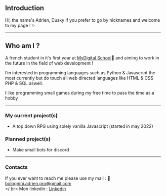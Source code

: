 

## Introduction 

Hi, the name's Adrien, Dusky if you prefer to go by nicknames and welcome to my page ! ✨

-----------------------------------------------------------------------------------------------------------------------------------------------------------------------------------

## Who am I ?

A french student in it's first year at [MyDigital School](https://www.mydigitalschool.com/)🧠 and aiming to work in the future in the field of web development !

I’m interested in programming languages such as Python & Javascript the most currently but do touch all web directed languages like HTML & CSS PHP & SQL aswell.

I like programming small games during my free time to pass the time as a hobby

-----------------------------------------------------------------------------------------------------------------------------------------------------------------------------------

### My current project(s)

- A top down RPG using solely vanilla Javascript (started in may 2022)


### Planned project(s)

- Make small bots for discord

-----------------------------------------------------------------------------------------------------------------------------------------------------------------------------------

### Contacts

If you ever want to reach me please use my mail : 
📩 bolognini.adrien.pro@gmail.com
<br> </ br>
Mon linkedin : [Linkedin](https://www.linkedin.com/in/adrien-bolognini-765bba220/)
